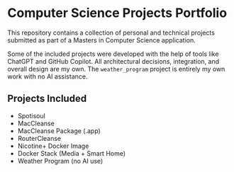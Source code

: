 # Computer Science Projects Portfolio

This repository contains a collection of personal and technical projects submitted as part of a Masters in Computer Science application.

Some of the included projects were developed with the help of tools like ChatGPT and GitHub Copilot. All architectural decisions, integration, and overall design are my own. The `weather_program` project is entirely my own work with no AI assistance.

## Projects Included

- Spotisoul
- MacCleanse
- MacCleanse Package (.app)
- RouterCleanse
- Nicotine+ Docker Image
- Docker Stack (Media + Smart Home)
- Weather Program (no AI use)
